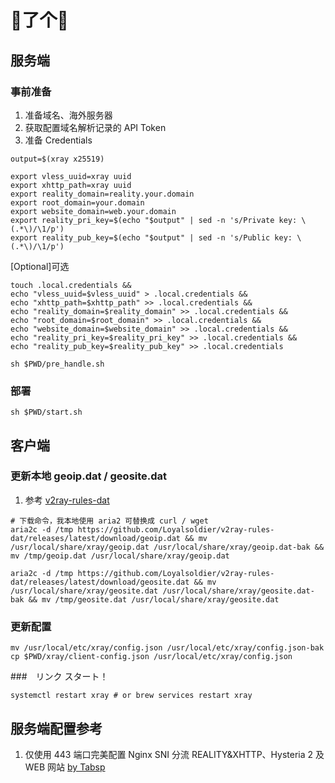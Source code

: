 # 🧗了个🧱

## 服务端
### 事前准备
1. 准备域名、海外服务器
2. 获取配置域名解析记录的 API Token
3. 准备 Credentials

```shell
output=$(xray x25519)

export vless_uuid=xray uuid
export xhttp_path=xray uuid
export reality_domain=reality.your.domain
export root_domain=your.domain
export website_domain=web.your.domain
export reality_pri_key=$(echo "$output" | sed -n 's/Private key: \(.*\)/\1/p')
export reality_pub_key=$(echo "$output" | sed -n 's/Public key: \(.*\)/\1/p')
```

[Optional]可选
```shell
touch .local.credentials &&
echo "vless_uuid=$vless_uuid" > .local.credentials &&
echo "xhttp_path=$xhttp_path" >> .local.credentials &&
echo "reality_domain=$reality_domain" >> .local.credentials &&
echo "root_domain=$root_domain" >> .local.credentials &&
echo "website_domain=$website_domain" >> .local.credentials &&
echo "reality_pri_key=$reality_pri_key" >> .local.credentials &&
echo "reality_pub_key=$reality_pub_key" >> .local.credentials
```

```shell
sh $PWD/pre_handle.sh
```

### 部署
```shell
sh $PWD/start.sh
```

## 客户端
### 更新本地 geoip.dat / geosite.dat
1. 参考 [v2ray-rules-dat](https://github.com/Loyalsoldier/v2ray-rules-dat)

```shell
# 下载命令，我本地使用 aria2 可替换成 curl / wget
aria2c -d /tmp https://github.com/Loyalsoldier/v2ray-rules-dat/releases/latest/download/geoip.dat && mv /usr/local/share/xray/geoip.dat /usr/local/share/xray/geoip.dat-bak && mv /tmp/geoip.dat /usr/local/share/xray/geoip.dat

aria2c -d /tmp https://github.com/Loyalsoldier/v2ray-rules-dat/releases/latest/download/geosite.dat && mv /usr/local/share/xray/geosite.dat /usr/local/share/xray/geosite.dat-bak && mv /tmp/geosite.dat /usr/local/share/xray/geosite.dat
```

### 更新配置
```shell
mv /usr/local/etc/xray/config.json /usr/local/etc/xray/config.json-bak
cp $PWD/xray/client-config.json /usr/local/etc/xray/config.json
```

###　リンク スタート！
```shell
systemctl restart xray # or brew services restart xray
```

## 服务端配置参考
1. 仅使用 443 端口完美配置 Nginx SNI 分流 REALITY&XHTTP、Hysteria 2 及 WEB 网站 [by Tabsp](https://tabsp.com/posts/nginx-sni-vless-reality-vision-xhttp-hysteria2-web/)


